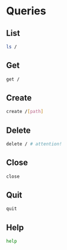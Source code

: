 # Queries

## List

```sh
ls /
```

## Get

```sh
get /
```

## Create

```sh
create /[path]
```

## Delete

```sh
delete / # attention!
```

## Close

```sh
close
```

## Quit

```sh
quit
```

## Help

```sh
help
```
